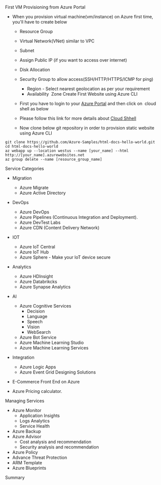 First VM Provisioning from Azure Portal

- When you provision virtual machine(vm/instance) on Azure first time, you'll have to create below
	- Resource Group
	- Virtual Network(VNet) similar to VPC
	- Subnet
	- Assign Public IP (if you want to access over internet)
	- Disk Allocation
	- Security Group to allow access(SSH/HTTP/HTTPS/ICMP for ping)
		- Region - Select nearest geolocation as per your requirement
		- Availability  Zone
Create First Website using Azure CLI

	- First you have to login to your [Azure Portal](https://portal.azure.com) and then click on  cloud shell as below

	- Please follow this link for more details  about [Cloud Shhell](https://docs.microsoft.com/en-us/azure/cloud-shell/overview)
	- Now clone below git repository in order to provision static website using Azure CLI
```
git clone https://github.com/Azure-Samples/html-docs-hello-world.git
cd html-docs-hello-world
az webapp up --location westus --name [your_name] --html
http://[your_name].azurewebsites.net
az group delete --name [resource_group_name]
```


Service Categories

- Migration
	- Azure Migrate
	- Azure Active Directory
- DevOps
	- Azure DevOps
	- Azure Pipelines (Continuous Integration and Deployment).
	- Azure DevTest Labs
	- Azure CDN (Content Delivery Network)
- IOT
	- Azure IoT Central
	- Azure IoT Hub
	- Azure Sphere - Make your IoT device secure
- Analytics
	- Azure HDInsight
	- Azure Databrikcks 
	- Azure Synapse Analytics
-   AI
	- Azure Cognitive Services
		- Decision
		- Language
		- Speech
		- Vision
		- WebSearch
	- Azure Bot Service
	- Azure Machine Learning Studio
	- Azure Machine Learning Services
- Integration
	- Azure Logic Apps
	- Azure Event Grid
Designing Solutions 

- E-Commerce Front End on Azure


-  Azure Pricing calculator.

Managing Services

- Azure Monitor
	- Application Insights
	- Logs Analytics
	- Service Health
- Azure Backup
- Azure Advisor
	- Cost analysis and recommendation 
	- Security analysis and recommendation
- Azure Policy
- Advance Threat Protection
- ARM Template
- Azure Blueprints

Summary




